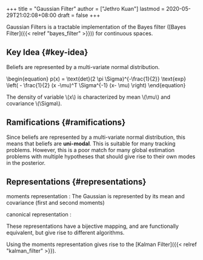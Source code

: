 +++
title = "Gaussian Filter"
author = ["Jethro Kuan"]
lastmod = 2020-05-29T21:02:08+08:00
draft = false
+++

Gaussian Filters is a tractable implementation of the Bayes filter
([Bayes Filter]({{< relref "bayes_filter" >}})) for continuous spaces.

## Key Idea {#key-idea}

Beliefs are represented by a multi-variate normal distribution.

\begin{equation}
p(x) = \text{det}(2 \pi \Sigma)^{-\frac{1}{2}} \text{exp} \left( -
\frac{1}{2} (x -\mu)^T \Sigma^{-1} (x- \mu) \right)
\end{equation}

The density of variable \\(x\\) is characterized by mean \\(\mu\\) and
covariance \\(\Sigma\\).

## Ramifications {#ramifications}

Since beliefs are represented by a multi-variate normal distribution,
this means that beliefs are **uni-modal**. This is suitable for many
tracking problems. However, this is a poor match for many global
estimation problems with multiple hypotheses that should give rise to
their own modes in the posterior.

## Representations {#representations}

moments representation
: The Gaussian is represented by its mean
and covariance (first and second moments)

canonical representation
:

These representations have a bijective mapping, and are functionally
equivalent, but give rise to different algorithms.

Using the moments representation gives rise to the [Kalman Filter]({{< relref "kalman_filter" >}}).
